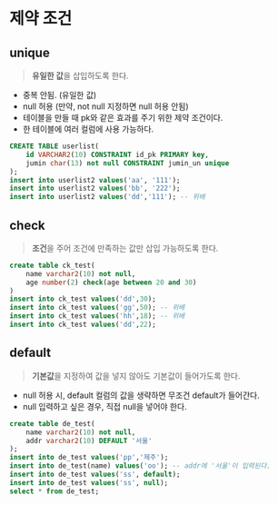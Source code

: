 # 제약 조건

## unique
> **유일한 값**을 삽입하도록 한다. 
- 중복 안됨. (유일한 값)
- null 허용 (만약, not null 지정하면 null 허용 안됨)
- 테이블을 만들 때 pk와 같은 효과를 주기 위한 제약 조건이다.
- 한 테이블에 여러 컬럼에 사용 가능하다.
```sql
CREATE TABLE userlist(
	id VARCHAR2(10) CONSTRAINT id_pk PRIMARY key,
	jumin char(13) not null CONSTRAINT jumin_un unique
);
insert into userlist2 values('aa', '111');
insert into userlist2 values('bb', '222');
insert into userlist2 values('dd','111'); -- 위배
```

## check
> **조건**을 주어 조건에 만족하는 값만 삽입 가능하도록 한다.
```sql
create table ck_test(
	name varchar2(10) not null,
	age number(2) check(age between 20 and 30)
)
insert into ck_test values('dd',30);
insert into ck_test values('gg',50); -- 위배
insert into ck_test values('hh',18); -- 위배
insert into ck_test values('dd',22); 
```

## default
 > **기본값**을 지정하여 값을 넣지 않아도 기본값이 들어가도록 한다.
- null 허용 시, default 컬럼의 값을 생략하면 무조건 default가 들어간다.
- null 입력하고 싶은 경우, 직접 null을 넣어야 한다.
```sql
create table de_test(
    name varchar2(10) not null,
    addr varchar2(10) DEFAULT '서울'
);
insert into de_test values('pp','제주');
insert into de_test(name) values('oo'); -- addr에 '서울'이 입력된다.
insert into de_test values('ss', default);
insert into de_test values('ss', null);
select * from de_test;